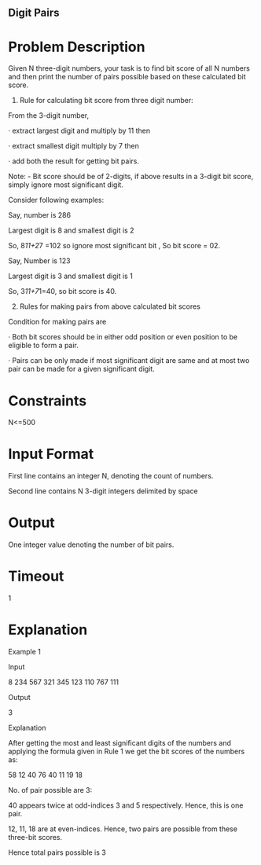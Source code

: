 ## Digit Pairs
# Problem Description

Given N three-digit numbers, your task is to find bit score of all N numbers and then print the number of pairs possible based on these calculated bit score.

1. Rule for calculating bit score from three digit number:

From the 3-digit number,

· extract largest digit and multiply by 11 then

· extract smallest digit multiply by 7 then

· add both the result for getting bit pairs.

Note: - Bit score should be of 2-digits, if above results in a 3-digit bit score, simply ignore most significant digit.

Consider following examples:

Say, number is 286

Largest digit is 8 and smallest digit is 2

So, 8*11+2*7 =102 so ignore most significant bit , So bit score = 02.

Say, Number is 123

Largest digit is 3 and smallest digit is 1

So, 3*11+7*1=40, so bit score is 40.

2. Rules for making pairs from above calculated bit scores

Condition for making pairs are

· Both bit scores should be in either odd position or even position to be eligible to form a pair.

· Pairs can be only made if most significant digit are same and at most two pair can be made for a given significant digit.

# Constraints

N<=500

# Input Format

First line contains an integer N, denoting the count of numbers.

Second line contains N 3-digit integers delimited by space

# Output

One integer value denoting the number of bit pairs.

# Timeout

1
# Explanation

Example 1

Input

8 234 567 321 345 123 110 767 111

Output

3

Explanation

After getting the most and least significant digits of the numbers and applying the formula given in Rule 1 we get the bit scores of the numbers as:

58 12 40 76 40 11 19 18

No. of pair possible are 3:

40 appears twice at odd-indices 3 and 5 respectively. Hence, this is one pair.

12, 11, 18 are at even-indices. Hence, two pairs are possible from these three-bit scores.

Hence total pairs possible is 3


